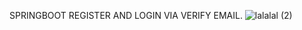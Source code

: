 SPRINGBOOT REGISTER AND LOGIN VIA VERIFY EMAIL.
![lalalal (2)](https://user-images.githubusercontent.com/64761625/93009614-4f7d9900-f5ad-11ea-81e4-7a5757a4fda9.jpg)
